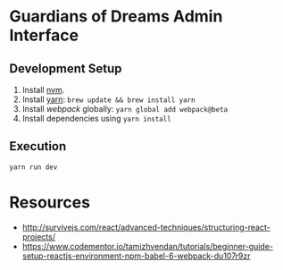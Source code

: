 # Guardians of Dreams Admin Interface

## Development Setup

1. Install [nvm](https://github.com/creationix/nvm).
2. Install [yarn](https://yarnpkg.com): `brew update && brew install yarn`
3. Install _webpack_ globally: `yarn global add webpack@beta`
4. Install dependencies using `yarn install`

## Execution

```
yarn run dev
```

# Resources

* http://survivejs.com/react/advanced-techniques/structuring-react-projects/
* https://www.codementor.io/tamizhvendan/tutorials/beginner-guide-setup-reactjs-environment-npm-babel-6-webpack-du107r9zr
